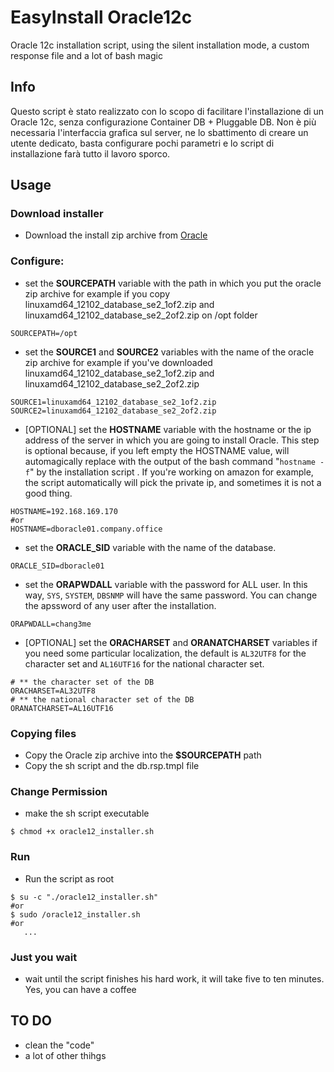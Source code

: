 # EasyInstall Oracle12c
Oracle 12c installation script, using the silent installation mode, a custom response file and a lot of bash magic

## Info
Questo script è stato realizzato con lo scopo di facilitare l'installazione di un Oracle 12c, senza configurazione Container DB + Pluggable DB. 
Non è più necessaria l'interfaccia grafica sul server, ne lo sbattimento di creare un utente dedicato, basta configurare pochi parametri e lo script di installazione farà tutto il lavoro sporco. 

## Usage
### Download installer 
- Download the install zip archive from [Oracle](http://www.oracle.com/technetwork/database/enterprise-edition/downloads/index.html)

### Configure:
- set the **SOURCEPATH** variable with the path in which you put the oracle zip archive for example if you copy linuxamd64_12102_database_se2_1of2.zip and linuxamd64_12102_database_se2_2of2.zip on /opt folder
```
SOURCEPATH=/opt
```
- set the **SOURCE1** and **SOURCE2** variables with the name of the oracle zip archive for example if you've downloaded linuxamd64_12102_database_se2_1of2.zip and linuxamd64_12102_database_se2_2of2.zip 
```
SOURCE1=linuxamd64_12102_database_se2_1of2.zip
SOURCE2=linuxamd64_12102_database_se2_2of2.zip
``` 
- [OPTIONAL] set the **HOSTNAME** variable with the hostname or the ip address of the server in which you are going to install Oracle. This step is optional because, if you left empty the HOSTNAME value, will automagically replace with the output of the bash command "`hostname -f`" by the installation script . If you're working on amazon for example, the script automatically will pick the private ip, and sometimes it is not a good thing.
```
HOSTNAME=192.168.169.170
#or
HOSTNAME=dboracle01.company.office
``` 
- set the **ORACLE_SID** variable with the name of the database.
```
ORACLE_SID=dboracle01
``` 
- set the **ORAPWDALL** variable with the password for ALL user. In this way, `SYS`, `SYSTEM`, `DBSNMP` will have the same password. You can change the apssword of any user after the installation.
```
ORAPWDALL=chang3me
``` 
- [OPTIONAL] set the **ORACHARSET** and **ORANATCHARSET** variables if you need some particular localization, the default is `AL32UTF8` for the character set and `AL16UTF16` for the national character set.
```
# ** the character set of the DB
ORACHARSET=AL32UTF8
# ** the national character set of the DB
ORANATCHARSET=AL16UTF16
``` 
### Copying files
- Copy the Oracle zip archive into the **$SOURCEPATH** path
- Copy the sh script and the db.rsp.tmpl file 
### Change Permission
- make the sh script executable
```
$ chmod +x oracle12_installer.sh
``` 
### Run 
- Run the script as root
```
$ su -c "./oracle12_installer.sh"
#or
$ sudo /oracle12_installer.sh
#or
   ...
``` 
### Just you wait
- wait until the script finishes his hard work, it will take five to ten minutes. Yes, you can have a coffee

## TO DO
- clean the "code"
- a lot of other thihgs
